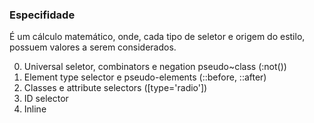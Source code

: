 ### Especifidade 

É um cálculo matemático, onde, cada tipo de seletor e origem do estilo, possuem valores a serem considerados.

0. Universal seletor, combinators e negation pseudo~class (:not())
1. Element type selector e pseudo-elements (::before, ::after)
10. Classes e attribute selectors ([type='radio'])
100. ID selector
1000. Inline 